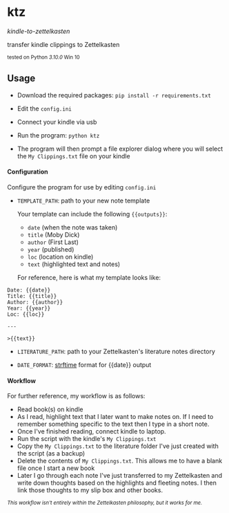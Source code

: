 # ktz

*kindle-to-zettelkasten*

transfer kindle clippings to Zettelkasten

<sup>tested on Python *3.10.0* Win 10</sup>


## Usage

* Download the required packages: `pip install -r requirements.txt`

* Edit the `config.ini`

* Connect your kindle via usb

* Run the program: `python ktz`

* The program will then prompt a file explorer dialog where you will select the `My Clippings.txt` file on your kindle

#### Configuration

Configure the program for use by editing `config.ini`

* `TEMPLATE_PATH`: path to your new note template
    
    Your template can include the following `{{outputs}}`:
    * `date` (when the note was taken)
    * `title` (Moby Dick)
    * `author` (First Last)
    * `year` (published)
    * `loc` (location on kindle)
    * `text` (highlighted text and notes)

    For reference, here is what my template looks like:

```
Date: {{date}} 
Title: {{title}}
Author: {{author}}
Year: {{year}}
Loc: {{loc}}

---

>{{text}}
```

* `LITERATURE_PATH`: path to your Zettelkasten's literature notes directory

* `DATE_FORMAT`: [strftime](https://strftime.org/) format for {{date}} output


#### Workflow

For further reference, my workflow is as follows:

* Read book(s) on kindle
* As I read, highlight text that I later want to make notes on. If I need to remember something specific to the text then I type in a short note.
* Once I've finished reading, connect kindle to laptop.
* Run the script with the kindle's `My Clippings.txt`
* Copy the `My Clippings.txt` to the literature folder I've just created with the script (as a backup)
* Delete the contents of `My Clippings.txt`. This allows me to have a blank file once I start a new book
* Later I go through each note I've just transferred to my Zettelkasten and write down thoughts based on the highlights and fleeting notes. I then link those thoughts to my slip box and other books.

<sup>*This workflow isn't entirely within the Zettelkasten philosophy, but it works for me.*</sup>